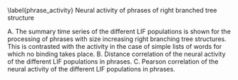 \label{phrase_activity} Neural activity of phrases of right branched tree structure

A. The summary time series of the different LIF populations is shown for the processing of phrases with size increasing right branching tree structures. This is contrasted with the activity in the case of simple lists of words for which no binding takes place. B. Distance correlation of the neural activity of the different LIF populations in phrases. C. Pearson correlation of the neural activity of the different LIF populations in phrases.